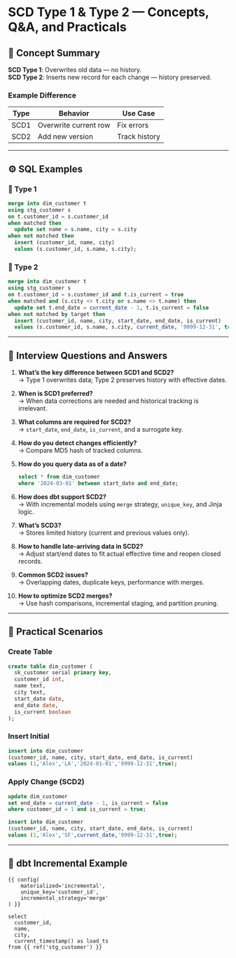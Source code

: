 # SCD Type 1 & Type 2 — Concepts, Q&A, and Practicals

## 📘 Concept Summary
**SCD Type 1**: Overwrites old data — no history.  
**SCD Type 2**: Inserts new record for each change — history preserved.

### Example Difference

| Type | Behavior | Use Case |
|------|-----------|----------|
| SCD1 | Overwrite current row | Fix errors |
| SCD2 | Add new version | Track history |

---

## ⚙️ SQL Examples

### 🔹 Type 1
```sql
merge into dim_customer t
using stg_customer s
on t.customer_id = s.customer_id
when matched then
  update set name = s.name, city = s.city
when not matched then
  insert (customer_id, name, city)
  values (s.customer_id, s.name, s.city);
```

### 🔹 Type 2
```sql
merge into dim_customer t
using stg_customer s
on t.customer_id = s.customer_id and t.is_current = true
when matched and (s.city <> t.city or s.name <> t.name) then
  update set t.end_date = current_date - 1, t.is_current = false
when not matched by target then
  insert (customer_id, name, city, start_date, end_date, is_current)
  values (s.customer_id, s.name, s.city, current_date, '9999-12-31', true);
```

---

## 💬 Interview Questions and Answers

1. **What’s the key difference between SCD1 and SCD2?**  
   → Type 1 overwrites data; Type 2 preserves history with effective dates.

2. **When is SCD1 preferred?**  
   → When data corrections are needed and historical tracking is irrelevant.

3. **What columns are required for SCD2?**  
   → `start_date`, `end_date`, `is_current`, and a surrogate key.

4. **How do you detect changes efficiently?**  
   → Compare MD5 hash of tracked columns.

5. **How do you query data as of a date?**  
   ```sql
   select * from dim_customer
   where '2024-03-01' between start_date and end_date;
   ```

6. **How does dbt support SCD2?**  
   → With incremental models using `merge` strategy, `unique_key`, and Jinja logic.

7. **What’s SCD3?**  
   → Stores limited history (current and previous values only).

8. **How to handle late-arriving data in SCD2?**  
   → Adjust start/end dates to fit actual effective time and reopen closed records.

9. **Common SCD2 issues?**  
   → Overlapping dates, duplicate keys, performance with merges.

10. **How to optimize SCD2 merges?**  
    → Use hash comparisons, incremental staging, and partition pruning.

---

## 🧪 Practical Scenarios

### Create Table
```sql
create table dim_customer (
  sk_customer serial primary key,
  customer_id int,
  name text,
  city text,
  start_date date,
  end_date date,
  is_current boolean
);
```

### Insert Initial
```sql
insert into dim_customer
(customer_id, name, city, start_date, end_date, is_current)
values (1,'Alex','LA','2024-01-01','9999-12-31',true);
```

### Apply Change (SCD2)
```sql
update dim_customer
set end_date = current_date - 1, is_current = false
where customer_id = 1 and is_current = true;

insert into dim_customer
(customer_id, name, city, start_date, end_date, is_current)
values (1,'Alex','SF',current_date,'9999-12-31',true);
```

---

## 🧱 dbt Incremental Example
```jinja
{{ config(
    materialized='incremental',
    unique_key='customer_id',
    incremental_strategy='merge'
) }}

select
  customer_id,
  name,
  city,
  current_timestamp() as load_ts
from {{ ref('stg_customer') }}
```
